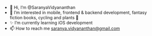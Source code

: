 - 👋 Hi, I’m @SaranyaVidyananthan
- 👀 I’m interested in mobile, frontend & backend development, fantasy fiction books, cycling and plants 🌱
- ✨ I’m currently learning iOS development
- 📫 How to reach me saranya.vidyananthan@gmail.com
<!---
- 💞️ I’m looking to collaborate on 
-->
<!---
SaranyaVidyananthan/SaranyaVidyananthan is a ✨ special ✨ repository because its `README.md` (this file) appears on your GitHub profile.
You can click the Preview link to take a look at your changes.
--->
